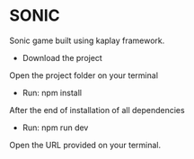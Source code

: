 # SONIC
Sonic game built using kaplay framework.

- Download the project

Open the project folder on your terminal
- Run: npm install

After the end of installation of all dependencies
- Run: npm run dev

Open the URL provided on your terminal.